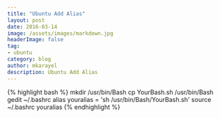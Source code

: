 ```yaml
---
title: "Ubuntu Add Alias"
layout: post
date: 2016-03-14
image: /assets/images/markdown.jpg
headerImage: false
tag:
- ubuntu
category: blog
author: mkarayel
description: Ubuntu Add Alias
---
```


{% highlight bash %}
mkdir /usr/bin/Bash
cp YourBash.sh /usr/bin/Bash
gedit ~/.bashrc
alias youralias = 'sh /usr/bin/Bash/YourBash.sh'
source ~/.bashrc
youralias
{% endhighlight %}